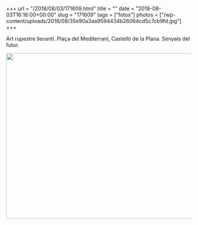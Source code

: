 +++
url = "/2018/08/03/171609.html"
title = ""
date = "2018-08-03T16:16:00+00:00"
slug = "171609"
tags = ["fotos"]
photos = ["/wp-content/uploads/2018/08/35e90a3aa9594434b26064cd5c7cb9fd.jpg"]
+++

Art rupestre llevantí. Plaça del Mediterrani, Castelló de la Plana. Senyals del futur.

<img src="/wp-content/uploads/2018/08/35e90a3aa9594434b26064cd5c7cb9fd.jpg" width="600" height="450" />
